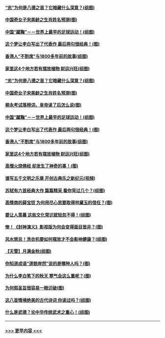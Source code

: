 #### [“忠”为何是八德之首？它暗藏什么深意？(组图)](../pages/p7/907106.md?t=09180744) 
#### [中国奇女子宋美龄之生肖姓名预测(图)](../pages/p7/906542.md?t=09180744) 
#### [中国“蹴鞠”－－世界上最早的足球运动！(组图)](../pages/p7/907235.md?t=09180744) 
#### [这个梦让李白写出了代表作 最后两句很经典！(图)](../pages/p7/907231.md?t=09180744) 
#### [香港人“不割席”与1800多年前的故事(组图)](../pages/p7/907324.md?t=09180744) 
#### [家里这4个地方若有摆放植物 财运兴旺(组图)](../pages/p7/887505.md?t=09180744) 
#### [“忠”为何是八德之首？它暗藏什么深意？(组图)](../pages/p7/907106.md?t=09180744) 
#### [中国奇女子宋美龄之生肖姓名预测(图)](../pages/p7/906542.md?t=09180744) 
#### [柳永考试落榜词，皇帝读了后怎么说(图)](../pages/p7/906476.md?t=09180744) 
#### [中国“蹴鞠”－－世界上最早的足球运动！(组图)](../pages/p7/907235.md?t=09180744) 
#### [这个梦让李白写出了代表作 最后两句很经典！(图)](../pages/p7/907231.md?t=09180744) 
#### [香港人“不割席”与1800多年前的故事(组图)](../pages/p7/907324.md?t=09180744) 
#### [家里这4个地方若有摆放植物 财运兴旺(组图)](../pages/p7/887505.md?t=09180744) 
#### [高僧火烧佛经 却发生了神奇的事！(图)](../pages/p7/904058.md?t=09180744) 
#### [谱写五千文明之乐章 开创古典乐之新纪元(视频)](../pages/p7/904231.md?t=09180744) 
#### [苏轼有六首经典大作 篇篇精采 看你背过几个？(组图)](../pages/p7/904734.md?t=09180744) 
#### [高情商的薛宝钗 为何用尽心思要取得林黛玉的信任？(图)](../pages/p7/884033.md?t=09180744) 
#### [要让人羡慕 这些文化常识就轻忽不得！(组图)](../pages/p7/898803.md?t=09180744) 
#### [惨！《封神演义》影视版为何会变得面目皆非？(图)](../pages/p7/906532.md?t=09180744) 
#### [风水禁忌！洗衣机要如何摆放才不会影响健康？(组图)](../pages/p7/905903.md?t=09180744) 
#### [【天雪】月满金秋(组图)](../pages/p7/907385.md?t=09180744) 
#### [你知道成语“道貌岸然”说的是哪种人吗？(图)](../pages/p7/907226.md?t=09180744) 
#### [为什么李白笔下的秋天 寒气会这么重呢？(图)](../pages/p7/905581.md?t=09180744) 
#### [为何假圣旨很容易一眼识破(图)](../pages/p7/906472.md?t=09180744) 
#### [这八首情境绝美的古代诗词 你读过吗？(组图)](../pages/p7/904852.md?t=09180744) 
#### [什么是武德？论中华传统武术之重心！(组图)](../pages/p7/906297.md?t=09180744) 

----
#### [ >>> 更早内容 <<< ](../indexes/p7-earlier.md)

